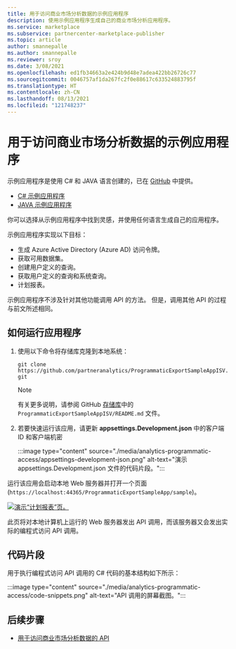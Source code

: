 ```yaml
---
title: 用于访问商业市场分析数据的示例应用程序
description: 使用示例应用程序生成自己的商业市场分析应用程序。
ms.service: marketplace
ms.subservice: partnercenter-marketplace-publisher
ms.topic: article
author: smannepalle
ms.author: smannepalle
ms.reviewer: sroy
ms.date: 3/08/2021
ms.openlocfilehash: ed1fb34663a2e424b9d48e7adea422bb26726c77
ms.sourcegitcommit: 0046757af1da267fc2f0e88617c633524883795f
ms.translationtype: HT
ms.contentlocale: zh-CN
ms.lasthandoff: 08/13/2021
ms.locfileid: "121748237"
---
```

# <a name="sample-application-for-accessing-commercial-marketplace-analytics-data"></a>用于访问商业市场分析数据的示例应用程序

示例应用程序是使用 C# 和 JAVA 语言创建的，已在 [GitHub](https://github.com/partneranalytics) 中提供。

- [C# 示例应用程序](https://github.com/partneranalytics/ProgrammaticExportSampleAppISV)
- [JAVA 示例应用程序](https://github.com/partneranalytics/ProgrammaticExportSampleAppISV_Java)

你可以选择从示例应用程序中找到灵感，并使用任何语言生成自己的应用程序。

示例应用程序实现以下目标：

- 生成 Azure Active Directory (Azure AD) 访问令牌。
- 获取可用数据集。
- 创建用户定义的查询。
- 获取用户定义的查询和系统查询。
- 计划报表。

示例应用程序不涉及针对其他功能调用 API 的方法。 但是，调用其他 API 的过程与前文所述相同。

## <a name="how-to-run-the-application"></a>如何运行应用程序

1. 使用以下命令将存储库克隆到本地系统：

    `git clone https://github.com/partneranalytics/ProgrammaticExportSampleAppISV.git`

    > [!NOTE]
    > 有关更多说明，请参阅 GitHub [存储库](https://github.com/partneranalytics/ProgrammaticExportSampleAppISV.git)中的 `ProgrammaticExportSampleAppISV/README.md` 文件。

1. 若要快速运行该应用，请更新 **appsettings.Development.json** 中的客户端 ID 和客户端机密

    :::image type="content" source="./media/analytics-programmatic-access/appsettings-development-json.png" alt-text="演示 appsettings.Development.json 文件的代码片段。":::

运行该应用会启动本地 Web 服务器并打开一个页面 (`https://localhost:44365/ProgrammaticExportSampleApp/sample`)。

[![演示“计划报表”页。](./media/analytics-programmatic-access/schedule-report.png)](./media/analytics-programmatic-access/schedule-report.png#lightbox)

此页将对本地计算机上运行的 Web 服务器发出 API 调用，而该服务器又会发出实际的编程式访问 API 调用。

## <a name="code-snippets"></a>代码片段

用于执行编程式访问 API 调用的 C# 代码的基本结构如下所示：

:::image type="content" source="./media/analytics-programmatic-access/code-snippets.png" alt-text="API 调用的屏幕截图。":::

## <a name="next-steps"></a>后续步骤

- [用于访问商业市场分析数据的 API](analytics-available-apis.md)
